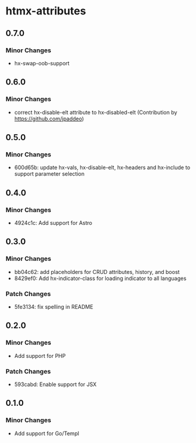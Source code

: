 # htmx-attributes

## 0.7.0

### Minor Changes

- hx-swap-oob-support

## 0.6.0

### Minor Changes

- correct hx-disable-elt attribute to hx-disabled-elt (Contribution by <a href="https://github.com/jpaddeo">https://github.com/jpaddeo</a>)

## 0.5.0

### Minor Changes

- 600d65b: update hx-vals, hx-disable-elt, hx-headers and hx-include to support parameter selection

## 0.4.0

### Minor Changes

- 4924c1c: Add support for Astro

## 0.3.0

### Minor Changes

- bb04c62: add placeholders for CRUD attributes, history, and boost
- 8429ef0: Add hx-indicator-class for loading indicator to all languages

### Patch Changes

- 5fe3134: fix spelling in README

## 0.2.0

### Minor Changes

- Add support for PHP

### Patch Changes

- 593cabd: Enable support for JSX

## 0.1.0

### Minor Changes

- Add support for Go/Templ

